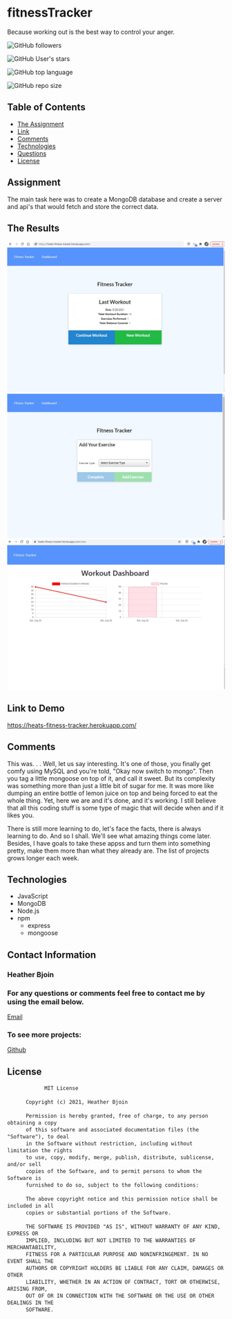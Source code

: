 # fitnessTracker
Because working out is the best way to control your anger. 

![GitHub followers](https://img.shields.io/github/followers/HeatMarie?color=%20%20%23c0640fb4&logo=Github&logoColor=%20%20%23c0640fb4&style=for-the-badge)

![GitHub User's stars](https://img.shields.io/github/stars/HeatMarie?color=%20%20%23c0640fb4&logo=github&logoColor=%20%20%23c0640fb4&style=for-the-badge)

![GitHub top language](https://img.shields.io/github/languages/top/HeatMarie/fitnessTracker?color=%23c0640fb4&logo=github&logoColor=%23c0640fb4&style=for-the-badge)

![GitHub repo size](https://img.shields.io/github/repo-size/HeatMarie/fitnessTracker?color=%23c0640fb4&logo=github&logoColor=%20%23c0640fb4&style=for-the-badge)

  ## Table of Contents
  * [The Assignment](##Assignment)
  * [Link](#link)
  * [Comments](#comments)
  * [Technologies](#technologies)
  * [Questions](#questions) 
  * [License](#license)

## Assignment

The main task here was to create a MongoDB database and create a server and api's that would fetch and store the correct data. 

## The Results

![image](public/images/homepage.jpg)
![image](public/images/workout.jpg)
![image](public/images/stats.jpg)



## Link to Demo 

https://heats-fitness-tracker.herokuapp.com/

## Comments 
This was. . . Well, let us say interesting. It's one of those, you finally get comfy using MySQL and you're told, "Okay now switch to mongo". Then you tag a little mongoose on top of it, and call it sweet. But its complexity was something more than just a little bit of sugar for me. It was more like dumping an entire bottle of lemon juice on top and being forced to eat the whole thing. Yet, here we are and it's done, and it's working. I still believe that all this coding stuff is some type of magic that will decide when and if it likes you. 

There is still more learning to do, let's face the facts, there is always learning to do. And so I shall. We'll see what amazing things come later. Besides, I have goals to take these appss and turn them into something pretty, make them more than what they already are. The list of projects grows longer each week. 



## Technologies
- JavaScript
- MongoDB
- Node.js
- npm
    - express
    - mongoose




## Contact Information 

### Heather Bjoin 

  ### For any questions or comments feel free to contact me by using the email below.
  
  <a href="mailto:h.m.bjoin@gmail.com">Email</a>

  ### To see more projects: 

  <a href="https://github.com/HeatMarie">Github</a>

## License
  
  
                MIT License

          Copyright (c) 2021, Heather Bjoin

          Permission is hereby granted, free of charge, to any person obtaining a copy
          of this software and associated documentation files (the "Software"), to deal
          in the Software without restriction, including without limitation the rights
          to use, copy, modify, merge, publish, distribute, sublicense, and/or sell
          copies of the Software, and to permit persons to whom the Software is
          furnished to do so, subject to the following conditions:

          The above copyright notice and this permission notice shall be included in all
          copies or substantial portions of the Software.

          THE SOFTWARE IS PROVIDED "AS IS", WITHOUT WARRANTY OF ANY KIND, EXPRESS OR
          IMPLIED, INCLUDING BUT NOT LIMITED TO THE WARRANTIES OF MERCHANTABILITY,
          FITNESS FOR A PARTICULAR PURPOSE AND NONINFRINGEMENT. IN NO EVENT SHALL THE
          AUTHORS OR COPYRIGHT HOLDERS BE LIABLE FOR ANY CLAIM, DAMAGES OR OTHER
          LIABILITY, WHETHER IN AN ACTION OF CONTRACT, TORT OR OTHERWISE, ARISING FROM,
          OUT OF OR IN CONNECTION WITH THE SOFTWARE OR THE USE OR OTHER DEALINGS IN THE
          SOFTWARE.


